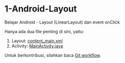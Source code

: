# 1-Android-Layout
Belajar Android - Layout (LinearLayout) dan event onClick

Hanya ada dua file penting di sini, yaitu:

1. Layout: [content_main.xml](https://github.com/ceceprawiro/luas/blob/master/app/src/main/res/layout/content_main.xml)
2. Activity: [MainActivity.java](https://github.com/ceceprawiro/luas/blob/master/app/src/main/java/com/example/sidi/luas/MainActivity.java)

Untuk berkontribusi, silahkan baca [Git workflow](https://github.com/ceceprawiro/luas/blob/master/git-workflow.md).
